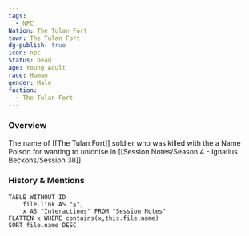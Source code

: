 ```yaml
---
tags:
  - NPC
Nation: The Tulan Fort
town: The Tulan Fort
dg-publish: true
icon: npc
Status: Dead
age: Young Adult
race: Human
gender: Male
faction:
  - The Tulan Fort
---
```


### Overview
The name of [[The Tulan Fort]] soldier who was killed with the a Name Poison for wanting to unionise in [[Session Notes/Season 4 - Ignatius Beckons/Session 38]].

### History & Mentions
```dataview
TABLE WITHOUT ID
	file.link AS "§", 
	x AS "Interactions" FROM "Session Notes"
FLATTEN x WHERE contains(x,this.file.name) 
SORT file.name DESC
```
